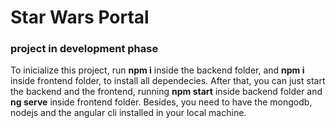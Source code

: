 # Star Wars Portal

### project in development phase

To inicialize this project, run **npm i** inside the backend folder, and **npm i** inside frontend folder, to install all dependecies.
After that, you can just start the backend and the frontend, running **npm start** inside backend folder and **ng serve** inside frontend folder. Besides, you need to have the mongodb, nodejs and the angular cli installed in your local machine.

